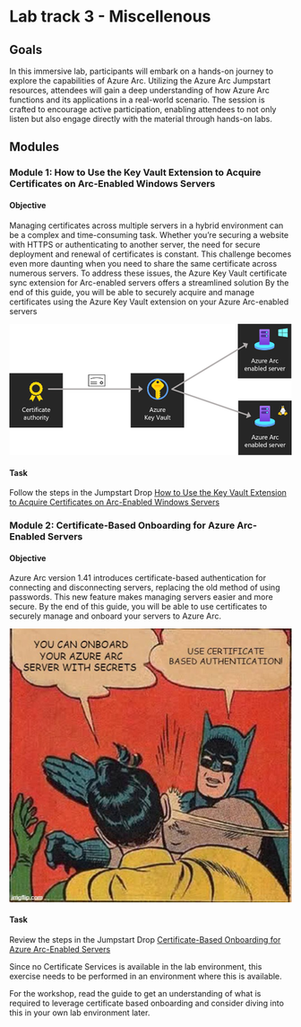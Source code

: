 # Lab track 3 - Miscellenous

## Goals

In this immersive lab, participants will embark on a hands-on journey to explore the capabilities of Azure Arc. Utilizing the Azure Arc Jumpstart resources, attendees will gain a deep understanding of how Azure Arc functions and its applications in a real-world scenario. The session is crafted to encourage active participation, enabling attendees to not only listen but also engage directly with the material through hands-on labs.

## Modules

### Module 1: How to Use the Key Vault Extension to Acquire Certificates on Arc-Enabled Windows Servers

#### Objective

Managing certificates across multiple servers in a hybrid environment can be a complex and time-consuming task. Whether you’re securing a website with HTTPS or authenticating to another server, the need for secure deployment and renewal of certificates is constant. This challenge becomes even more daunting when you need to share the same certificate across numerous servers. To address these issues, the Azure Key Vault certificate sync extension for Arc-enabled servers offers a streamlined solution By the end of this guide, you will be able to securely acquire and manage certificates using the Azure Key Vault extension on your Azure Arc-enabled servers

![Screenshot of Add/Create option](./KeyVault_extension_1.png)

#### Task

Follow the steps in the Jumpstart Drop [How to Use the Key Vault Extension to Acquire Certificates on Arc-Enabled Windows Servers](https://arcjumpstart.azure.com/azure_jumpstart_drops?drop=How%20to%20Use%20the%20Key%20Vault%20Extension%20to%20Acquire%20Certificates%20on%20Arc-Enabled%20Windows%20Servers)

### Module 2: Certificate-Based Onboarding for Azure Arc-Enabled Servers

#### Objective

Azure Arc version 1.41 introduces certificate-based authentication for connecting and disconnecting servers, replacing the old method of using passwords. This new feature makes managing servers easier and more secure. By the end of this guide, you will be able to use certificates to securely manage and onboard your servers to Azure Arc.

![Screenshot of Add/Create option](./certificate_based_onboarding.jpg)

#### Task

Review the steps in the Jumpstart Drop [Certificate-Based Onboarding for Azure Arc-Enabled Servers](https://arcjumpstart.azure.com/azure_jumpstart_drops?drop=Certificate-Based%20Onboarding%20for%20Azure%20Arc-Enabled%20Servers)

Since no Certificate Services is available in the lab environment, this exercise needs to be performed in an environment where this is available.

For the workshop, read the guide to get an understanding of what is required to leverage certificate based onboarding and consider diving into this in your own lab environment later.

